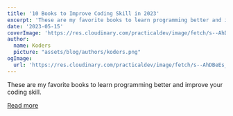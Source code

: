 ```yaml
---
title: '10 Books to Improve Coding Skill in 2023'
excerpt: 'These are my favorite books to learn programming better and improve your coding skill.'
date: '2023-05-15'
coverImage: 'https://res.cloudinary.com/practicaldev/image/fetch/s--AhDBeEs_--/c_imagga_scale,f_auto,fl_progressive,h_420,q_auto,w_1000/https://dev-to-uploads.s3.amazonaws.com/uploads/articles/qlzjl5pr629o6owr9x8j.jpg'
author:
  name: Koders
  picture: "assets/blog/authors/koders.png"
ogImage:
  url: 'https://res.cloudinary.com/practicaldev/image/fetch/s--AhDBeEs_--/c_imagga_scale,f_auto,fl_progressive,h_420,q_auto,w_1000/https://dev-to-uploads.s3.amazonaws.com/uploads/articles/qlzjl5pr629o6owr9x8j.jpg'
---
```


These are my favorite books to learn programming better and improve your coding skill.

[Read more](https://dev.to/javinpaul/10-books-to-improve-coding-skill-in-2023-3475)
